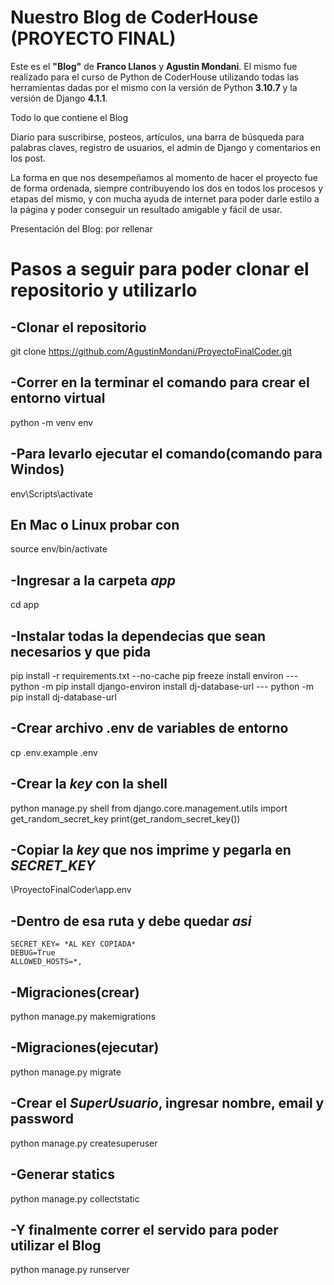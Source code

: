 # Nuestro Blog de CoderHouse (PROYECTO FINAL)


Este es el **"Blog"** de **Franco Llanos** y **Agustin Mondani**. El mismo fue realizado para el curso de Python de CoderHouse utilizando todas las herramientas dadas por el mismo con la versión de Python **3.10.7** y la versión de Django **4.1.1**.

Todo lo que contiene el Blog

Diario para suscribirse, posteos, artículos, una barra de búsqueda para palabras claves, registro de usuarios, el admin de Django y comentarios en los post.

La forma en que nos desempeñamos al momento de hacer el proyecto fue de forma ordenada, siempre contribuyendo los dos en todos los procesos y etapas del mismo, y con mucha ayuda de internet para poder darle estilo a la página y poder conseguir un resultado amigable y fácil de usar.

Presentación del Blog: por rellenar

Pasos a seguir para poder clonar el repositorio y utilizarlo
===
-Clonar el repositorio
--- 
git clone https://github.com/AgustinMondani/ProyectoFinalCoder.git

-Correr en la terminar el comando para crear el entorno virtual
---
python -m venv env

-Para levarlo ejecutar el comando(comando para Windos)
---
env\Scripts\activate

En Mac o Linux probar con
---
source env/bin/activate

-Ingresar a la carpeta *app*
---
cd app

-Instalar todas la dependecias que sean necesarios y que pida
---
pip install -r requirements.txt --no-cache
pip freeze
install environ --- python -m pip install django-environ
install dj-database-url --- python -m pip install dj-database-url

-Crear archivo .env de variables de entorno
---
cp .env.example .env

-Crear la *key* con la shell
---
python manage.py shell
from django.core.management.utils import get_random_secret_key
print(get_random_secret_key())

-Copiar la *key* que nos imprime y pegarla en *SECRET_KEY*
---
\ProyectoFinalCoder\app\.env 

-Dentro de esa ruta y debe quedar *asi*
---
    SECRET_KEY= *AL KEY COPIADA*
	DEBUG=True
	ALLOWED_HOSTS=*,

-Migraciones(crear)
---
python manage.py makemigrations

-Migraciones(ejecutar)
---
python manage.py migrate

-Crear el *SuperUsuario*, ingresar nombre, email y password
---
python manage.py createsuperuser

-Generar statics
---
python manage.py collectstatic

-Y finalmente correr el servido para poder utilizar el Blog
---
python manage.py runserver
